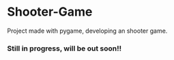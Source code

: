 # Shooter-Game
Project made with pygame, developing an shooter game.
### Still in progress, will be out soon!!
